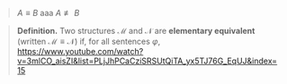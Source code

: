 > $A\equiv B$ aaa $A \not\equiv B$

> **Definition.** Two structures $\mathcal M$ and $\mathcal N$ are **elementary equivalent** (written $\mathcal M \equiv \mathcal N$) if, for all sentences $\varphi$, 
https://www.youtube.com/watch?v=3mlCO_aisZI&list=PLjJhPCaCziSRSUtQiTA_yx5TJ76G_EqUJ&index=15